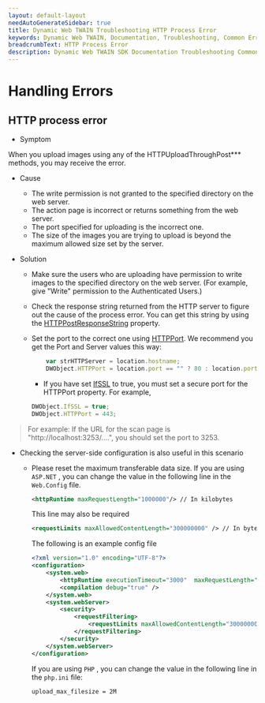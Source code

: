 ```yaml
---
layout: default-layout
needAutoGenerateSidebar: true
title: Dynamic Web TWAIN Troubleshooting HTTP Process Error
keywords: Dynamic Web TWAIN, Documentation, Troubleshooting, Common Errors, HTTP Process Error
breadcrumbText: HTTP Process Error
description: Dynamic Web TWAIN SDK Documentation Troubleshooting Common Errors HTTP Process Error Page
---
```



# Handling Errors

## HTTP process error

* Symptom

When you upload images using any of the HTTPUploadThroughPost*** methods, you may receive the error.

* Cause
  + The write permission is not granted to the specified directory on the web server.
  + The action page is incorrect or returns something from the web server.
  + The port specified for uploading is the incorrect one.
  + The size of the images you are trying to upload is beyond the maximum allowed size set by the server.

* Solution
  + Make sure the users who are uploading have permission to write images to the specified directory on the web server. (For example, give "Write" permission to the Authenticated Users.)
  + Check the response string returned from the HTTP server to figure out the cause of the process error. You can get this string by using the [HTTPPostResponseString]({{site.info}}api/WebTwain_IO.html#httppostresponsestring) property.
  + Set the port to the correct one using [HTTPPort]({{site.info}}api/WebTwain_IO.html#httpport). We recommend you get the Port and Server values this way:
  
	``` javascript
		var strHTTPServer = location.hostname;
		DWObject.HTTPPort = location.port == "" ? 80 : location.port;
	```
	+ If you have set [IfSSL]({{site.info}}api/WebTwain_IO.html#ifssl) to true, you must set a secure port for the HTTPPort property. For example, 

	``` javascript
	DWObject.IfSSL = true;
	DWObject.HTTPPort = 443;
	```
> For example: If the URL for the scan page is "http://localhost:3253/....", you should set the port to 3253.

* Checking the server-side configuration is also useful in this scenario
	+ Please reset the maximum transferable data size. If you are using `ASP.NET` , you can change the value in the following line in the `Web.Config` file.

		``` xml
		<httpRuntime maxRequestLength="1000000"/> // In kilobytes
		```

		This line may also be required

		``` xml
		<requestLimits maxAllowedContentLength="300000000" /> // In bytes
		```

		The following is an example config file

		``` xml
		<?xml version="1.0" encoding="UTF-8"?>
		<configuration>
		    <system.web>
		        <httpRuntime executionTimeout="3000"  maxRequestLength="102400"/>
		        <compilation debug="true" />
		    </system.web>
		    <system.webServer>
		        <security>
		            <requestFiltering>
		                <requestLimits maxAllowedContentLength="300000000" />
		            </requestFiltering>
		        </security>
		    </system.webServer>
		</configuration>
		```

		If you are using `PHP` , you can change the value in the following line in the `php.ini` file:

		``` shell
		upload_max_filesize = 2M
		```
